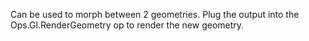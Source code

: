 Can be used to morph between 2 geometries. Plug the output into the Ops.Gl.RenderGeometry op to render the new geometry.